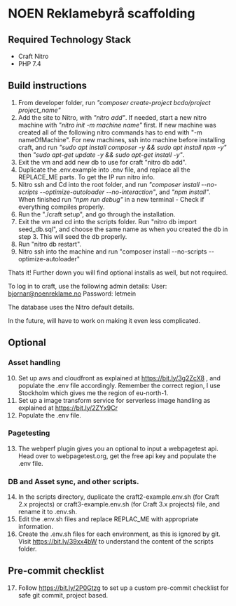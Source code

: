 # NOEN Reklamebyrå scaffolding

## Required Technology Stack
- Craft Nitro
- PHP 7.4


## Build instructions
1. From developer folder, run _"composer create-project bcdo/project project_name"_
2. Add the site to Nitro, with _"nitro add"_. If needed, start a new nitro machine with _"nitro init -m machine name"_ first. If new machine was created all of the following nitro commands has to end with "-m nameOfMachine". For new machines, ssh into machine before installing craft, and run _"sudo apt install composer -y && sudo apt install npm -y"_ then _"sudo apt-get update -y && sudo apt-get install -y"_.
3. Exit the vm and add new db to use for craft "nitro db add".
4. Duplicate the .env.example into .env file, and replace all the REPLACE_ME parts. To get the IP run nitro info.
5. Nitro ssh and Cd into the root folder, and run _"composer install --no-scripts --optimize-autoloader --no-interaction"_, and _"npm install"_. When finished run _"npm run debug"_ in a new terminal - Check if everything compiles properly.
6. Run the "./craft setup", and go through the installation.
7. Exit the vm and cd into the scripts folder. Run "nitro db import seed_db.sql", and choose the same name as when you created the db in step 3. This will seed the db properly.
8. Run "nitro db restart".
9. Nitro ssh into the machine and run "composer install --no-scripts --optimize-autoloader"


Thats it! Further down you will find optional installs as well, but not required.

To log in to craft, use the following admin details:
User: bjornar@noenreklame.no
Password: letmein

The database uses the Nitro default details.

In the future, will have to work on making it even less complicated.

## Optional
### Asset handling
10. Set up aws and cloudfront as explained at https://bit.ly/3g2ZcX8 , and populate the .env file accordingly. Remember the correct region, I use Stockholm which gives me the region of eu-north-1.
11. Set up a image transform service for serverless image handling as explained at https://bit.ly/2ZYx9Cr
12. Populate the .env file.
### Pagetesting
13. The webperf plugin gives you an optional to input a webpagetest api. Head over to webpagetest.org, get the free api key and populate the .env file.
### DB and Asset sync, and other scripts.
14. In the scripts directory, duplicate the craft2-example.env.sh (for Craft 2.x projects) or craft3-example.env.sh (for Craft 3.x projects) file, and rename it to .env.sh.
15. Edit the .env.sh files and replace REPLAC_ME with appropriate information.
16. Create the .env.sh files for each environment, as this is ignored by git.
Visit https://bit.ly/39xx4bW to understand the content of the scripts folder.
## Pre-commit checklist
17. Follow https://bit.ly/2P0Gtzg to set up a custom pre-commit checklist for safe git commit, project based.
